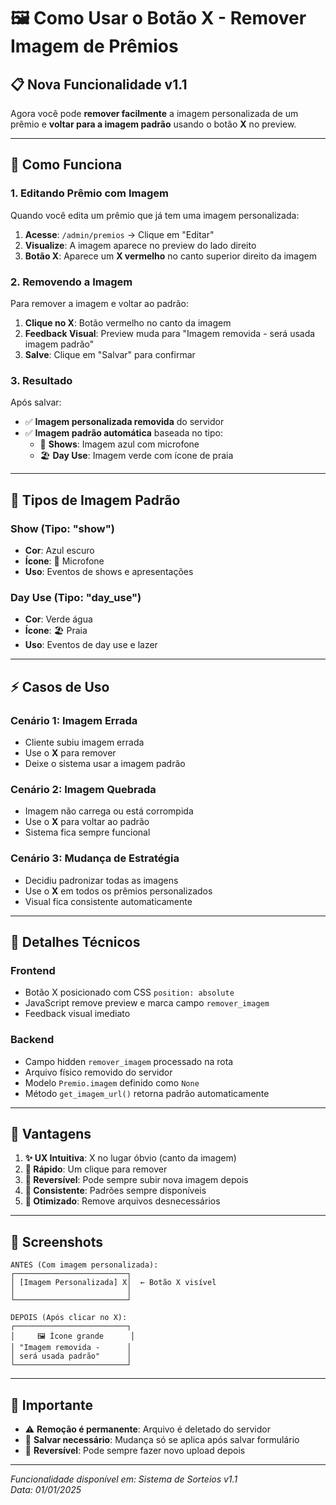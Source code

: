 # 🖼️ Como Usar o Botão X - Remover Imagem de Prêmios

## 📋 **Nova Funcionalidade v1.1**

Agora você pode **remover facilmente** a imagem personalizada de um prêmio e **voltar para a imagem padrão** usando o botão **X** no preview.

---

## 🎯 **Como Funciona**

### **1. Editando Prêmio com Imagem**

Quando você edita um prêmio que já tem uma imagem personalizada:

1. **Acesse**: `/admin/premios` → Clique em "Editar" 
2. **Visualize**: A imagem aparece no preview do lado direito
3. **Botão X**: Aparece um **X vermelho** no canto superior direito da imagem

### **2. Removendo a Imagem**

Para remover a imagem e voltar ao padrão:

1. **Clique no X**: Botão vermelho no canto da imagem
2. **Feedback Visual**: Preview muda para "Imagem removida - será usada imagem padrão"
3. **Salve**: Clique em "Salvar" para confirmar

### **3. Resultado**

Após salvar:
- ✅ **Imagem personalizada removida** do servidor
- ✅ **Imagem padrão automática** baseada no tipo:
  - 🎤 **Shows**: Imagem azul com microfone
  - 🏖️ **Day Use**: Imagem verde com ícone de praia

---

## 🎨 **Tipos de Imagem Padrão**

### **Show (Tipo: "show")**
- **Cor**: Azul escuro
- **Ícone**: 🎤 Microfone
- **Uso**: Eventos de shows e apresentações

### **Day Use (Tipo: "day_use")**
- **Cor**: Verde água
- **Ícone**: 🏖️ Praia
- **Uso**: Eventos de day use e lazer

---

## ⚡ **Casos de Uso**

### **Cenário 1: Imagem Errada**
- Cliente subiu imagem errada
- Use o **X** para remover
- Deixe o sistema usar a imagem padrão

### **Cenário 2: Imagem Quebrada**
- Imagem não carrega ou está corrompida
- Use o **X** para voltar ao padrão
- Sistema fica sempre funcional

### **Cenário 3: Mudança de Estratégia**
- Decidiu padronizar todas as imagens
- Use o **X** em todos os prêmios personalizados
- Visual fica consistente automaticamente

---

## 🔧 **Detalhes Técnicos**

### **Frontend**
- Botão X posicionado com CSS `position: absolute`
- JavaScript remove preview e marca campo `remover_imagem`
- Feedback visual imediato

### **Backend**
- Campo hidden `remover_imagem` processado na rota
- Arquivo físico removido do servidor
- Modelo `Premio.imagem` definido como `None`
- Método `get_imagem_url()` retorna padrão automaticamente

---

## 🎉 **Vantagens**

1. **✨ UX Intuitiva**: X no lugar óbvio (canto da imagem)
2. **🚀 Rápido**: Um clique para remover
3. **🔄 Reversível**: Pode sempre subir nova imagem depois
4. **🎨 Consistente**: Padrões sempre disponíveis
5. **💾 Otimizado**: Remove arquivos desnecessários

---

## 📱 **Screenshots**

```
ANTES (Com imagem personalizada):
┌─────────────────────────┐
│ [Imagem Personalizada] X│  ← Botão X visível
│                         │
└─────────────────────────┘

DEPOIS (Após clicar no X):
┌─────────────────────────┐
│     🖼️ Ícone grande      │
│ "Imagem removida -      │
│ será usada padrão"      │
└─────────────────────────┘
```

---

## 🚨 **Importante**

- ⚠️ **Remoção é permanente**: Arquivo é deletado do servidor
- 💾 **Salvar necessário**: Mudança só se aplica após salvar formulário
- 🔄 **Reversível**: Pode sempre fazer novo upload depois

---

*Funcionalidade disponível em: Sistema de Sorteios v1.1*  
*Data: 01/01/2025* 